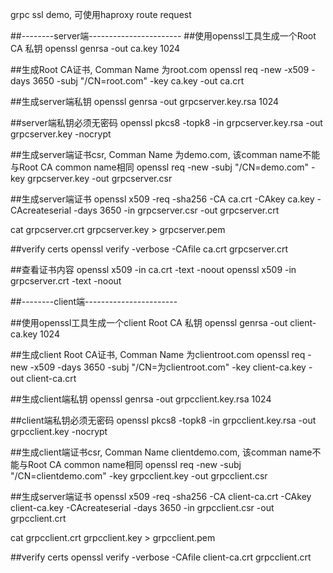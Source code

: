 grpc ssl demo, 可使用haproxy route request


##--------server端-----------------------
##使用openssl工具生成一个Root CA 私钥
openssl genrsa -out ca.key 1024

##生成Root CA证书, Comman Name 为root.com
openssl req -new -x509 -days 3650 -subj "/CN=root.com"    -key ca.key -out ca.crt

##生成server端私钥
openssl genrsa -out grpcserver.key.rsa 1024

##server端私钥必须无密码
openssl pkcs8 -topk8 -in grpcserver.key.rsa -out grpcserver.key -nocrypt

##生成server端证书csr, Comman Name 为demo.com, 该comman name不能与Root CA common name相同
openssl req -new -subj "/CN=demo.com" -key grpcserver.key -out grpcserver.csr

##生成server端证书
openssl x509 -req -sha256     -CA ca.crt -CAkey ca.key -CAcreateserial -days 3650     -in grpcserver.csr     -out grpcserver.crt


cat grpcserver.crt grpcserver.key > grpcserver.pem

##verify certs
openssl verify -verbose -CAfile ca.crt grpcserver.crt

##查看证书内容
openssl x509 -in ca.crt -text -noout
openssl x509 -in grpcserver.crt -text -noout


##--------client端-----------------------

##使用openssl工具生成一个client Root CA 私钥
openssl genrsa -out client-ca.key 1024

##生成client Root CA证书, Comman Name 为clientroot.com
openssl req -new -x509 -days 3650 -subj "/CN=为clientroot.com"    -key client-ca.key -out client-ca.crt

##生成client端私钥
openssl genrsa -out grpcclient.key.rsa 1024

##client端私钥必须无密码
openssl pkcs8 -topk8 -in grpcclient.key.rsa -out grpcclient.key -nocrypt

##生成client端证书csr, Comman Name clientdemo.com, 该comman name不能与Root CA common name相同
openssl req -new -subj "/CN=clientdemo.com" -key grpcclient.key -out grpcclient.csr

##生成server端证书
openssl x509 -req -sha256     -CA client-ca.crt -CAkey client-ca.key -CAcreateserial -days 3650     -in grpcclient.csr     -out grpcclient.crt


cat grpcclient.crt grpcclient.key > grpcclient.pem


##verify certs
openssl verify -verbose -CAfile client-ca.crt grpcclient.crt
